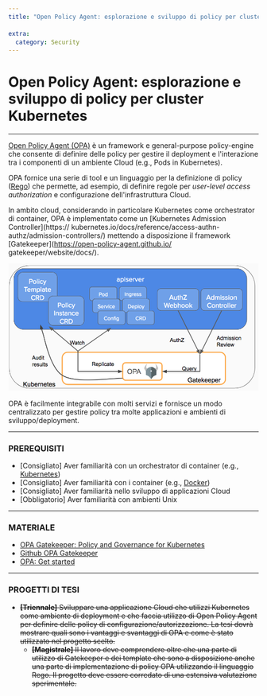 ```yaml
---
title: "Open Policy Agent: esplorazione e sviluppo di policy per cluster Kubernetes"

extra:
  category: Security
---
```


# Open Policy Agent: esplorazione e sviluppo di policy per cluster Kubernetes

---

[Open Policy Agent (OPA)](https://www.openpolicyagent.org/) è un framework e
general-purpose policy-engine che consente di definire delle policy per gestire
il deployment e l'interazione tra i componenti di un ambiente Cloud (e.g., Pods
in Kubernetes).

OPA fornice una serie di tool e un linguaggio per la definizione di policy
([Rego](https://www.openpolicyagent.org/docs/latest/#rego)) che permette,
ad esempio, di definire regole per *user-level access authorization* e
configurazione dell'infrastruttura Cloud.

In ambito cloud, considerando in particolare Kubernetes come orchestrator di
container, OPA è implementato come un [Kubernetes Admission Controller](https://
kubernetes.io/docs/reference/access-authn-authz/admission-controllers/) mettendo
a disposizione il framework [Gatekeeper](https://open-policy-agent.github.io/
gatekeeper/website/docs/).

![opa](opa.png)

OPA è facilmente integrabile con molti servizi e fornisce un modo centralizzato
per gestire policy tra molte applicazioni e ambienti di sviluppo/deployment.

---

### PREREQUISITI

- [Consigliato] Aver familiarità con un orchestrator di container (e.g.,
  [Kubernetes](https://kubernetes.io/it/docs/concepts/overview/what-is-kubernetes/))
- [Consigliato] Aver familiarità con i container (e.g., [Docker](https://www.docker.com/))
- [Consigliato] Aver familiarità nello sviluppo di applicazioni Cloud
- [Obbligatorio] Aver familiarità con ambienti Unix

---

### MATERIALE

- [OPA Gatekeeper: Policy and Governance for Kubernetes](https://kubernetes.io/blog/2019/08/06/opa-gatekeeper-policy-and-governance-for-kubernetes/)
- [Github OPA Gatekeeper](https://github.com/open-policy-agent/gatekeeper)
- [OPA: Get started](https://www.openpolicyagent.org/docs/v0.11.0/get-started/)

---

### PROGETTI DI TESI

- ~~**[Triennale]** Sviluppare una applicazione Cloud che utilizzi Kubernetes come
  ambiente di deployment e che faccia utilizzo di Open Policy Agent per definire
  delle policy di configurazione/autorizzazione. La tesi dovrà mostrare quali sono
  i vantaggi e svantaggi di OPA e come è stato utilizzato nel progetto scelto.~~
  - ~~**[Magistrale]** Il lavoro deve comprendere oltre che una parte di utilizzo
    di Gatekeeper e dei template che sono a disposizione anche una parte di
    implementazione di policy OPA utilizzando il linguaggio Rego. Il progetto deve
    essere corredato di una estensiva valutazione sperimentale.~~
